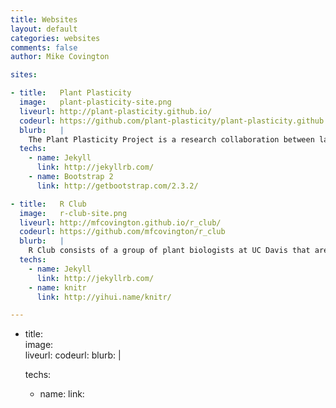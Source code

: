 ```yaml
---
title: Websites
layout: default
categories: websites
comments: false
author: Mike Covington

sites:

- title:   Plant Plasticity
  image:   plant-plasticity-site.png
  liveurl: http://plant-plasticity.github.io/
  codeurl: https://github.com/plant-plasticity/plant-plasticity.github.io
  blurb:   |
    The Plant Plasticity Project is a research collaboration between labs at UC-Riverside, UC-Davis, and Emory University. Funded by the NSF Plant Genome Research Program, the project focuses on an integrative analysis of plasticity in cell fate determination in plants.
  techs:
    - name: Jekyll
      link: http://jekyllrb.com/
    - name: Bootstrap 2
      link: http://getbootstrap.com/2.3.2/

- title:   R Club
  image:   r-club-site.png
  liveurl: http://mfcovington.github.io/r_club/
  codeurl: https://github.com/mfcovington/r_club
  blurb:   |
    R Club consists of a group of plant biologists at UC Davis that are interested in learning and using the statistical programming language R.
  techs:
    - name: Jekyll
      link: http://jekyllrb.com/
    - name: knitr
      link: http://yihui.name/knitr/

---
```


- title:   
  image:   
  liveurl: 
  codeurl: 
  blurb:   |
    
  techs:
    - name: 
      link: 

